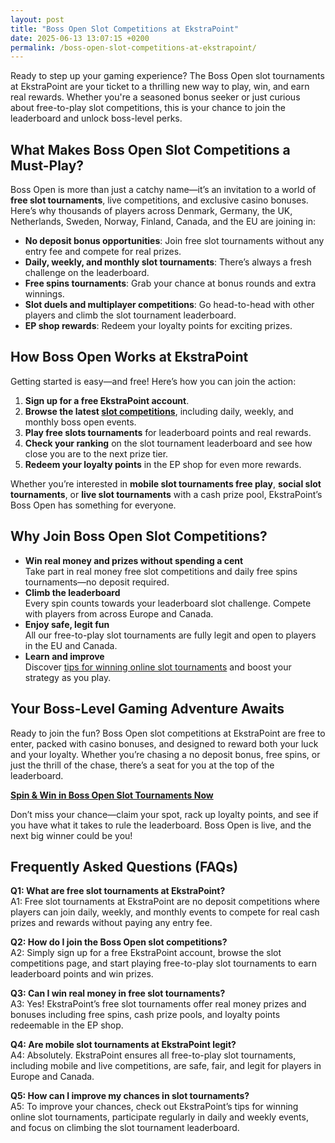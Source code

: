 ```yaml
---
layout: post
title: "Boss Open Slot Competitions at EkstraPoint"
date: 2025-06-13 13:07:15 +0200
permalink: /boss-open-slot-competitions-at-ekstrapoint/
---
```

Ready to step up your gaming experience? The Boss Open slot tournaments at EkstraPoint are your ticket to a thrilling new way to play, win, and earn real rewards. Whether you're a seasoned bonus seeker or just curious about free-to-play slot competitions, this is your chance to join the leaderboard and unlock boss-level perks.

## What Makes Boss Open Slot Competitions a Must-Play?

Boss Open is more than just a catchy name—it’s an invitation to a world of **free slot tournaments**, live competitions, and exclusive casino bonuses. Here’s why thousands of players across Denmark, Germany, the UK, Netherlands, Sweden, Norway, Finland, Canada, and the EU are joining in:

- **No deposit bonus opportunities**: Join free slot tournaments without any entry fee and compete for real prizes.
- **Daily, weekly, and monthly slot tournaments**: There’s always a fresh challenge on the leaderboard.
- **Free spins tournaments**: Grab your chance at bonus rounds and extra winnings.
- **Slot duels and multiplayer competitions**: Go head-to-head with other players and climb the slot tournament leaderboard.
- **EP shop rewards**: Redeem your loyalty points for exciting prizes.

## How Boss Open Works at EkstraPoint

Getting started is easy—and free! Here’s how you can join the action:

1. **Sign up for a free EkstraPoint account**.
2. **Browse the latest [slot competitions](https://ekstrapoint.com/competitions)**, including daily, weekly, and monthly boss open events.
3. **Play free slots tournaments** for leaderboard points and real rewards.
4. **Check your ranking** on the slot tournament leaderboard and see how close you are to the next prize tier.
5. **Redeem your loyalty points** in the EP shop for even more rewards.

Whether you’re interested in **mobile slot tournaments free play**, **social slot tournaments**, or **live slot tournaments** with a cash prize pool, EkstraPoint’s Boss Open has something for everyone.

## Why Join Boss Open Slot Competitions?

- **Win real money and prizes without spending a cent**  
  Take part in real money free slot competitions and daily free spins tournaments—no deposit required.
- **Climb the leaderboard**  
  Every spin counts towards your leaderboard slot challenge. Compete with players from across Europe and Canada.
- **Enjoy safe, legit fun**  
  All our free-to-play slot tournaments are fully legit and open to players in the EU and Canada.
- **Learn and improve**  
  Discover [tips for winning online slot tournaments](https://ekstrapoint.com/how-it-works) and boost your strategy as you play.

## Your Boss-Level Gaming Adventure Awaits

Ready to join the fun? Boss Open slot competitions at EkstraPoint are free to enter, packed with casino bonuses, and designed to reward both your luck and your loyalty. Whether you’re chasing a no deposit bonus, free spins, or just the thrill of the chase, there’s a seat for you at the top of the leaderboard.

**[Spin & Win in Boss Open Slot Tournaments Now](https://ekstrapoint.com/competitions)**

Don’t miss your chance—claim your spot, rack up loyalty points, and see if you have what it takes to rule the leaderboard. Boss Open is live, and the next big winner could be you!

## Frequently Asked Questions (FAQs)

**Q1: What are free slot tournaments at EkstraPoint?**  
A1: Free slot tournaments at EkstraPoint are no deposit competitions where players can join daily, weekly, and monthly events to compete for real cash prizes and rewards without paying any entry fee.

**Q2: How do I join the Boss Open slot competitions?**  
A2: Simply sign up for a free EkstraPoint account, browse the slot competitions page, and start playing free-to-play slot tournaments to earn leaderboard points and win prizes.

**Q3: Can I win real money in free slot tournaments?**  
A3: Yes! EkstraPoint’s free slot tournaments offer real money prizes and bonuses including free spins, cash prize pools, and loyalty points redeemable in the EP shop.

**Q4: Are mobile slot tournaments at EkstraPoint legit?**  
A4: Absolutely. EkstraPoint ensures all free-to-play slot tournaments, including mobile and live competitions, are safe, fair, and legit for players in Europe and Canada.

**Q5: How can I improve my chances in slot tournaments?**  
A5: To improve your chances, check out EkstraPoint’s tips for winning online slot tournaments, participate regularly in daily and weekly events, and focus on climbing the slot tournament leaderboard.

<script type="application/ld+json">
{
  "@context": "https://schema.org",
  "@type": "BlogPosting",
  "headline": "Boss Open Slot Competitions at EkstraPoint",
  "description": "Discover the thrill of Boss Open slot tournaments at EkstraPoint. Join free-to-play slot competitions with no deposit bonuses, free spins, and real rewards across Europe and Canada.",
  "author": {
    "@type": "Person",
    "name": "EkstraPoint"
  },
  "publisher": {
    "@type": "Person",
    "name": "EkstraPoint"
  },
  "mainEntityOfPage": {
    "@type": "WebPage",
    "@id": "https://ekstrapoint.com/competitions"
  },
  "keywords": "casino bonus, no deposit bonus, free spins, online casino reviews, Ekstrapoint, free to play, free slot tournaments, free slots tournaments, slot competitions, online slot tournaments, free-to-play slot tournaments, slot tournament leaderboard, daily slot tournaments, weekly slot tournaments, monthly slot tournaments, no deposit slot tournament, live slot tournaments, social slot tournaments, free spins tournaments, slot duels competition, leaderboard slot challenge, free slot tournaments win real money, daily free spins tournament, multiplayer slot duels online, free casino slot competitions no entry fee, mobile slot tournaments free play, free slot leaderboard races",
  "datePublished": "2024-06-01",
  "dateModified": "2024-06-01"
}
</script>

<script type="application/ld+json">
{
  "@context": "https://schema.org",
  "@type": "FAQPage",
  "mainEntity": [
    {
      "@type": "Question",
      "name": "What are free slot tournaments at EkstraPoint?",
      "acceptedAnswer": {
        "@type": "Answer",
        "text": "Free slot tournaments at EkstraPoint are no deposit competitions where players can join daily, weekly, and monthly events to compete for real cash prizes and rewards without paying any entry fee."
      }
    },
    {
      "@type": "Question",
      "name": "How do I join the Boss Open slot competitions?",
      "acceptedAnswer": {
        "@type": "Answer",
        "text": "Simply sign up for a free EkstraPoint account, browse the slot competitions page, and start playing free-to-play slot tournaments to earn leaderboard points and win prizes."
      }
    },
    {
      "@type": "Question",
      "name": "Can I win real money in free slot tournaments?",
      "acceptedAnswer": {
        "@type": "Answer",
        "text": "Yes! EkstraPoint’s free slot tournaments offer real money prizes and bonuses including free spins, cash prize pools, and loyalty points redeemable in the EP shop."
      }
    },
    {
      "@type": "Question",
      "name": "Are mobile slot tournaments at EkstraPoint legit?",
      "acceptedAnswer": {
        "@type": "Answer",
        "text": "Absolutely. EkstraPoint ensures all free-to-play slot tournaments, including mobile and live competitions, are safe, fair, and legit for players in Europe and Canada."
      }
    },
    {
      "@type": "Question",
      "name": "How can I improve my chances in slot tournaments?",
      "acceptedAnswer": {
        "@type": "Answer",
        "text": "To improve your chances, check out EkstraPoint’s tips for winning online slot tournaments, participate regularly in daily and weekly events, and focus on climbing the slot tournament leaderboard."
      }
    }
  ]
}
</script>